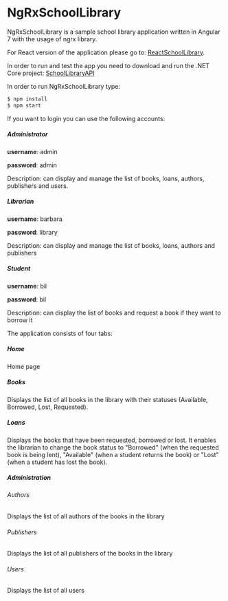 # NgRxSchoolLibrary

NgRxSchoolLibrary is a sample school library application written in Angular 7 with the usage of ngrx library. 


For React version of the application please go to: [ReactSchoolLibrary](https://github.com/perestaj/ReactSchoolLibrary).


In order to run and test the app you need to download and run the .NET Core project: [SchoolLibraryAPI](https://github.com/perestaj/SchoolLibraryAPI)
    
In order to run NgRxSchoolLibrary type: 
```sh
$ npm install
$ npm start
```
 
If you want to login you can use the following accounts:
##### Administrator

**username**: admin

**password**: admin

Description: can display and manage the list of books, loans, authors, publishers and users.


##### Librarian

**username**: barbara

**password**: library

Description: can display and manage the list of books, loans, authors and publishers

##### Student

**username**: bil

**password**: bil

Description: can display the list of books and request a book if they want to borrow it



The application consists of four tabs:

##### Home
Home page

##### Books
Displays the list of all books in the library with their statuses (Available, Borrowed, Lost, Requested).

##### Loans
Displays the books that have been requested, borrowed or lost. It enables the librarian to change the book status to "Borrowed" (when the requested book is being lent), "Available" (when a student returns the book) or "Lost" (when a student has lost the book).  

##### Administration
###### Authors
Displays the list of all authors of the books in the library

###### Publishers
Displays the list of all publishers of the books in the library

###### Users
Displays the list of all users

